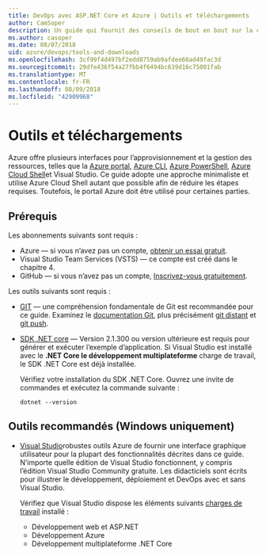 ```yaml
---
title: DevOps avec ASP.NET Core et Azure | Outils et téléchargements
author: CamSoper
description: Un guide qui fournit des conseils de bout en bout sur la création d’un pipeline DevOps pour une application ASP.NET Core hébergée dans Azure.
ms.author: casoper
ms.date: 08/07/2018
uid: azure/devops/tools-and-downloads
ms.openlocfilehash: 3cf99f4d497bf2edd8759ab9afdee66ad49fac3d
ms.sourcegitcommit: 29dfe436f54a27fbb4f6494bc639d16c75001fab
ms.translationtype: MT
ms.contentlocale: fr-FR
ms.lasthandoff: 08/09/2018
ms.locfileid: "42909968"
---
```

# <a name="tools-and-downloads"></a>Outils et téléchargements

Azure offre plusieurs interfaces pour l’approvisionnement et la gestion des ressources, telles que la [Azure portal](https://portal.azure.com), [Azure CLI](https://docs.microsoft.com/cli/azure/), [Azure PowerShell](https://docs.microsoft.com/en-us/powershell/azure/overview), [Azure Cloud Shell](https://shell.azure.com/bash)et Visual Studio. Ce guide adopte une approche minimaliste et utilise Azure Cloud Shell autant que possible afin de réduire les étapes requises. Toutefois, le portail Azure doit être utilisé pour certaines parties.

## <a name="prerequisites"></a>Prérequis

Les abonnements suivants sont requis :

* Azure &mdash; si vous n’avez pas un compte, [obtenir un essai gratuit](https://azure.microsoft.com/free/).
* Visual Studio Team Services (VSTS) &mdash; ce compte est créé dans le chapitre 4.
* GitHub &mdash; si vous n’avez pas un compte, [Inscrivez-vous gratuitement](https://github.com/join).

Les outils suivants sont requis :

* [GIT](https://git-scm.com/downloads) &mdash; une compréhension fondamentale de Git est recommandée pour ce guide. Examinez le [documentation Git](https://git-scm.com/doc), plus précisément [git distant](https://git-scm.com/docs/git-remote) et [git push](https://git-scm.com/docs/git-push).
* [SDK .NET core](https://www.microsoft.com/net/download/) &mdash; Version 2.1.300 ou version ultérieure est requis pour générer et exécuter l’exemple d’application. Si Visual Studio est installé avec le **.NET Core le développement multiplateforme** charge de travail, le SDK .NET Core est déjà installée.

    Vérifiez votre installation du SDK .NET Core. Ouvrez une invite de commandes et exécutez la commande suivante :

    ```console
    dotnet --version
    ```

## <a name="recommended-tools-windows-only"></a>Outils recommandés (Windows uniquement)

* [Visual Studio](https://www.visualstudio.com/)robustes outils Azure de fournir une interface graphique utilisateur pour la plupart des fonctionnalités décrites dans ce guide. N’importe quelle édition de Visual Studio fonctionnent, y compris l’édition Visual Studio Community gratuite. Les didacticiels sont écrits pour illustrer le développement, déploiement et DevOps avec et sans Visual Studio.

  Vérifiez que Visual Studio dispose les éléments suivants [charges de travail](https://docs.microsoft.com/visualstudio/install/modify-visual-studio) installé :

  * Développement web et ASP.NET
  * Développement Azure
  * Développement multiplateforme .NET Core
